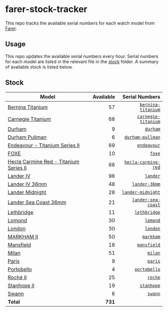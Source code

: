 # farer-stock-tracker

This repo tracks the available serial numbers for each watch model from [Farer](https://farer.com).

## Usage

This repo updates the available serial numbers every hour. Serial numbers for each model are listed in the relevant file in the [stock](./stock) folder. A summary of available stock is listed below.

## Stock

| Model | Available | Serial Numbers |
| ----- | --------: | -------------: |
| [Bernina Titanium](https://usd.farer.com/products/bernina-titanium) | 57 | [`bernina-titanium`](./stock/bernina-titanium) |
| [Carnegie Titanium](https://usd.farer.com/products/carnegie-titanium) | 68 | [`carnegie-titanium`](./stock/carnegie-titanium) |
| [Durham](https://usd.farer.com/products/durham) | 9 | [`durham`](./stock/durham) |
| [Durham Pullman](https://usd.farer.com/products/durham-pullman) | 6 | [`durham-pullman`](./stock/durham-pullman) |
| [Endeavour - Titanium Series II](https://usd.farer.com/products/endeavour) | 69 | [`endeavour`](./stock/endeavour) |
| [FOXE](https://usd.farer.com/products/foxe) | 10 | [`foxe`](./stock/foxe) |
| [Hecla Carmine Red - Titanium Series II](https://usd.farer.com/products/hecla-carmine-red) | 66 | [`hecla-carmine-red`](./stock/hecla-carmine-red) |
| [Lander IV](https://usd.farer.com/products/lander) | 96 | [`lander`](./stock/lander) |
| [Lander IV 36mm](https://usd.farer.com/products/lander-36mm) | 48 | [`lander-36mm`](./stock/lander-36mm) |
| [Lander Midnight](https://usd.farer.com/products/lander-midnight) | 28 | [`lander-midnight`](./stock/lander-midnight) |
| [Lander Sea Coast 36mm](https://usd.farer.com/products/lander-sea-coast) | 21 | [`lander-sea-coast`](./stock/lander-sea-coast) |
| [Lethbridge](https://usd.farer.com/products/lethbridge) | 11 | [`lethbridge`](./stock/lethbridge) |
| [Lomond](https://usd.farer.com/products/lomond) | 30 | [`lomond`](./stock/lomond) |
| [London](https://usd.farer.com/products/london) | 30 | [`london`](./stock/london) |
| [MARKHAM II](https://usd.farer.com/products/markham) | 50 | [`markham`](./stock/markham) |
| [Mansfield](https://usd.farer.com/products/mansfield) | 18 | [`mansfield`](./stock/mansfield) |
| [Milan](https://usd.farer.com/products/milan) | 51 | [`milan`](./stock/milan) |
| [Paris](https://usd.farer.com/products/paris) | 9 | [`paris`](./stock/paris) |
| [Portobello](https://usd.farer.com/products/portobello) | 4 | [`portobello`](./stock/portobello) |
| [Roché II](https://usd.farer.com/products/roche) | 25 | [`roche`](./stock/roche) |
| [Stanhope II](https://usd.farer.com/products/stanhope) | 19 | [`stanhope`](./stock/stanhope) |
| [Swann](https://usd.farer.com/products/swann) | 6 | [`swann`](./stock/swann) |
| **Total** | **731** | |
